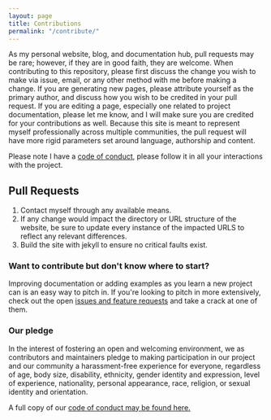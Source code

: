 ```yaml
---
layout: page
title: Contributions
permalink: "/contribute/"
---
```


As my personal website, blog, and documentation hub, pull requests may be rare; however, if they are in good faith, they are welcome.
When contributing to this repository, please first discuss the change you wish to make via issue, email, or any other method with me before making a change.
If you are generating new pages, please attribute yourself as the primary author, and discuss how you wish to be credited in your pull request.
If you are editing a page, especially one related to project documentation, please let me know, and I will make sure you are credited for your contributions as well.
Because this site is meant to represent myself professionally across multiple communities, the pull request will have more rigid parameters set around language, authorship and content.

Please note I have a [code of conduct](/coc), please follow it in all your interactions with the project.

## Pull Requests

1.  Contact myself through any available means.
2.  If any change would impact the directory or URL structure of the website, be sure to update every instance of the impacted URLS to reflect any relevant differences.
3.  Build the site with jekyll to ensure no critical faults exist.

### Want to contribute but don't know where to start?

Improving documentation or adding examples as you learn a new project can is an easy way to pitch in.
If you're looking to pitch in more extensively, check out the open [issues and feature requests](https://github.com/nnichols/nnichols.github.io/issues) and take a crack at one of them.

### Our pledge

In the interest of fostering an open and welcoming environment, we as contributors and maintainers pledge to making participation in our project and our community a harassment-free experience for everyone, regardless of age, body size, disability, ethnicity, gender identity and expression, level of experience, nationality, personal appearance, race, religion, or sexual identity and orientation.

A full copy of our [code of conduct may be found here.](/coc)

